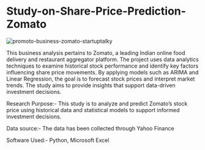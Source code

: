 # Study-on-Share-Price-Prediction-Zomato
![promoto-business-zomato-startuptalky](https://github.com/user-attachments/assets/245f32d5-735b-40df-8a55-c8751c78ebb5)



This business analysis pertains to Zomato, a leading Indian online food delivery and restaurant aggregator platform. The project uses data analytics techniques to examine historical stock performance and identify key factors influencing share price movements. By applying models such as ARIMA and Linear Regression, the goal is to forecast stock prices and interpret market trends. The study aims to provide insights that support data-driven investment decisions.


Research Purpose:- This study is to analyze and predict Zomato’s stock price using historical data and statistical models to support informed investment decisions.

Data source:- The data has been collected through Yahoo Finance

Software Used:- Python, Microsoft Excel
